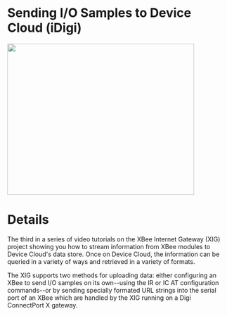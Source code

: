 # Sending I/O Samples to Device Cloud (iDigi) #

<a href='http://www.youtube.com/watch?feature=player_embedded&v=asDtd2zIPY8' target='_blank'><img src='http://img.youtube.com/vi/asDtd2zIPY8/0.jpg' width='425' height=344 /></a>


# Details #

The third in a series of video tutorials on the XBee Internet Gateway (XIG) project showing you how to stream information from XBee modules to Device Cloud's data store. Once on Device Cloud, the information can be queried in a variety of ways and retrieved in a variety of formats.

The XIG supports two methods for uploading data: either configuring an XBee to send I/O samples on its own--using the IR or IC AT configuration commands--or by sending specially formated URL strings into the serial port of an XBee which are handled by the XIG running on a Digi ConnectPort X gateway.
